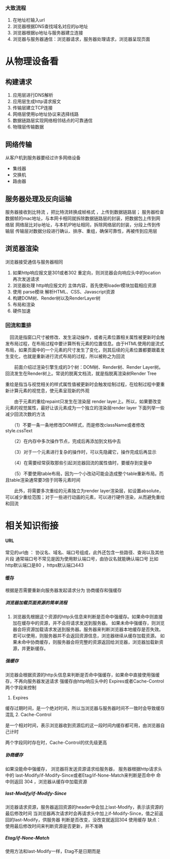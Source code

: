 ### 大致流程
1. 在地址栏输入url
2. 浏览器根据DNS查找域名对应的ip地址
3. 浏览器根据ip地址与服务器建立连接
4. 浏览器与服务器通信：浏览器请求，服务器处理请求，浏览器呈现页面


# 从物理设备看
## 构建请求
1. 应用层进行DNS解析
2. 应用层生成http请求报文
3. 传输层建立TCP连接
4. 网络层使用ip地址协议来选择线路
5. 数据链路层实现网络相邻结点的可靠通信
6. 物理层传输数据

## 网络传输
从客户机到服务器要经过许多网络设备
- 集线器 
- 交换机
- 路由器

## 服务器处理及反向运输
服务器接收到比特流 ，把比特流转换成帧格式 ，上传到数据链路层；
服务器检查数据帧的mac地址，与本网卡相同就拆除数据链路层的封装，把数据包上传到网络层
网络层比对ip地址，与本机IP地址相同，拆除网络层的封装，分段上传到传输层
传输层对数据分段进行确认、排序、重组，确保可靠性，再被传到应用层

## 浏览器渲染
浏览器接受通信与服务器相同
1. 如果http响应报文是301或者302 重定向，则浏览器会向响应头中的location再次发送请求
2. 浏览器处理 http响应报文的 主体内容，首先使用loader模块加载相应资源
3. 使用 parse模块 解析HTML、CSS、Javascript资源
4. 构建DOM树、Render树以及RenderLayer树
5. 布局和渲染
6. 硬件加速

### 回流和重排
　回流是指窗口尺寸被修改、发生滚动操作，或者元素位置相关属性被更新时会触发布局过程，在布局过程中要计算所有元素的位置信息。由于HTML使用的是流式布局，如果页面中的一个元素的尺寸发生了变化，则其后续的元素位置都要跟着发生变化，也就是重新进行流式布局的过程，所以被称之为回流

　　前面介绍过渲染引擎生成的3个树：DOM树、Render树、Render Layer树。回流发生在Render树上。常说的脱离文档流，就是指脱离渲染树Render Tree

重绘是指当与视觉相关的样式属性值被更新时会触发绘制过程，在绘制过程中要重新计算元素的视觉息，使元素呈现新的外观

　　由于元素的重绘repaint只发生在渲染层 render layer上。所以，如果要改变元素的视觉属性，最好让该元素成为一个独立的渲染层render layer
下面列举一些减少回流次数的方法

　　（1）不要一条一条地修改DOM样式，而是修改className或者修改style.cssText

　　（2）在内存中多次操作节点，完成后再添加到文档中去

　　（3）对于一个元素进行复杂的操作时，可以先隐藏它，操作完成后再显示

　　（4）在需要经常获取那些引起浏览器回流的属性值时，要缓存到变量中

　　（5）不要使用table布局，因为一个小改动可能会造成整个table重新布局。而且table渲染通常要3倍于同等元素时间

　　此外，将需要多次重绘的元素独立为render layer渲染层，如设置absolute，可以减少重绘范围；对于一些进行动画的元素，可以进行硬件渲染，从而避免重绘和回流



# 相关知识衔接

#### URL
常见的url由 ： 协议名、域名、端口号组成，此外还包含一些路径、查询以及其他片段
通常端口号不常见是因为使用默认端口号，由协议名就能确认端口号
比如http默认端口是80  ，https默认端口443

#### 缓存
根据是否需要重新向服务器发起请求分为 协商缓存和强缓存
##### 浏览器加载页面资源的简单流程
1. 浏览器先根据这个资源的http头信息来判断是否命中强缓存。如果命中则直接加在缓存中的资源，并不会将请求发送到服务器。
如果未命中强缓存，则浏览器会将资源加载请求发送到服务器。服务器来判断浏览器本地缓存是否失效。若可以使用，则服务器并不会返回资源信息，浏览器继续从缓存加载资源。
如果未命中协商缓存，则服务器会将完整的资源返回给浏览器，浏览器加载新资源，并更新缓存。
##### 强缓存
浏览器会根据资源的http头信息来判断是否命中强缓存，如果命中直接使用强缓存，不再向服务器发送请求
强缓存由http响应头中的  Expires或者Cache-Control  两个字段来控制
1. Expires 

缓存过期时间，是一个绝对时间，所以当浏览器与服务器时间不一致时会导致缓存混乱
2. Cache-Control

是一个相对时间，表示浏览器收到资源后的这一段时间内缓存都可用，由浏览器自己计时

两个字段同时存在时，Cache-Control的优先级更高

##### 协商缓存
如果没能命中强缓存， 浏览器将发送资源请求给服务器， 服务器根据http请求头中的
last-Modify/if-Modify-Since或者Etag/if-None-Match来判断是否命中
命中则返回 304 ，浏览器从缓存中加载资源
##### last-Modify/if-Modify-Since
浏览器请求资源，服务器返回资源的header中会加上last-Modify，表示该资源的最后修改时间
当浏览器再次请求时会再请求头中加上if-Modify-Since，值之前返回的last-Modify，供服务器
判断是否改变，没改变就返回304 使用缓存
缺点：使用最后修改时间来判断资源是否更新，并不准确

##### Etag/if-None-Match
使用方法和last-Modify一样，Etag不是日期而是
